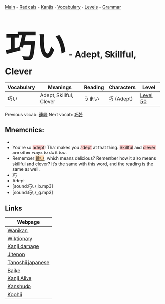 <style> bigfont {font-size: 100px}</style>
[Main](../README.md) -
[Radicals](../radicals.md) -
[Kanjis](../kanjis.md) -
[Vocabulary](../vocabulary.md) -
[Levels](../levels.md) -
[Grammar](../grammar.md)
# <bigfont> 巧い</bigfont> - Adept, Skillful, Clever 

| Vocabulary | Meanings | Reading | Characters | Level |
| --- | --- | --- | --- | --- |
| 巧い | Adept, Skillful, Clever | うまい |  [巧](../kanjis/巧.md) (Adept) | [Level 50](../levels/wk_level50.md) |

Previous vocab: [連峰](連峰.md) Next vocab: [巧妙](巧妙.md) 

## Mnemonics:

* 
* You're so <span style="background-color:#ffcccb"> adept</span>! That makes you <span style="background-color:#ffcccb"> adept</span> at that thing. <span style="background-color:#ffcccb"> Skillful</span> and <span style="background-color:#ffcccb"> clever</span> are other ways to do it too.
* Remember <span style="background-color:#fed8b1"> [旨い](https://jisho.org/search/旨い)</span>, which means delicious? Remember how it also means skillful and clever? It's the same with this word, and the reading is the same as well.
* 巧
* Adept
* [sound:巧い_b.mp3]
* [sound:巧い_g.mp3]


## Links 

| Webpage |
| --- |
| [Wanikani          ](https://www.wanikani.com/kanji/巧い) |
| [Wiktionary        ](https://en.wiktionary.org/wiki/巧い) |
| [Kanji damage      ](http://www.kanjidamage.com/kanji/search?utf8=✓&q=巧い) |
| [Jitenon           ](https://jitenon.com/kanji/巧い) |
| [Tanoshii japanese ](https://www.tanoshiijapanese.com/dictionary/kanji.cfm?k=巧い) |
| [Baike             ](https://baike.baidu.com/item/巧い) |
| [Kanji Alive       ](https://app.kanjialive.com/巧い) |
| [Kanshudo          ](https://www.kanshudo.com/searchmn?q=巧い) |
| [Koohii            ](https://kanji.koohii.com/study/kanji/巧い) |
